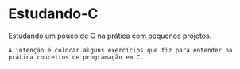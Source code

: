 # Estudando-C
Estudando um pouco de C na prática com pequenos projetos.

    A intenção é colocar alguns exercícios que fiz para entender na prática conceitos de programação em C.
